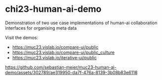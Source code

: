 # chi23-human-ai-demo
Demonstration of two use case implementations of human-ai collaboration interfaces for organising meta data

Visit the demos:

- https://muc23.vislab.io/compare-ui/public
- https://muc23.vislab.io/compare-ui/public_culture
- https://muc23.vislab.io/iterative-ui/public


https://github.com/sebastian-meier/muc23-human-ai-demo/assets/302789/ae319950-da7f-476a-8139-3b08b83e6118

